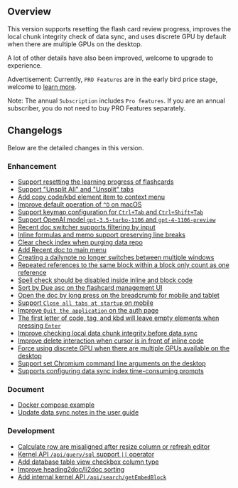 ## Overview

This version supports resetting the flash card review progress, improves the local chunk integrity check of data sync, and uses discrete GPU by default when there are multiple GPUs on the desktop. 

A lot of other details have also been improved, welcome to upgrade to experience.

Advertisement: Currently, `PRO Features` are in the early bird price stage, welcome to [learn more](https://b3log.org/siyuan/en/pricing.html).

Note: The annual `Subscription` includes `Pro features`. If you are an annual subscriber, you do not need to buy PRO Features separately.

## Changelogs

Below are the detailed changes in this version.

### Enhancement

* [Support resetting the learning progress of flashcards](https://github.com/siyuan-note/siyuan/issues/9564)
* [Support "Unsplit All" and "Unsplit" tabs](https://github.com/siyuan-note/siyuan/issues/9586)
* [Add copy code/kbd element item to context menu](https://github.com/siyuan-note/siyuan/issues/9630)
* [Improve default operation of `^D` on macOS](https://github.com/siyuan-note/siyuan/issues/9643)
* [Support keymap configuration for `Ctrl+Tab` and `Ctrl+Shift+Tab`](https://github.com/siyuan-note/siyuan/issues/9645)
* [Support OpenAI model `gpt-3.5-turbo-1106` and `gpt-4-1106-preview`](https://github.com/siyuan-note/siyuan/issues/9659)
* [Recent doc switcher supports filtering by input](https://github.com/siyuan-note/siyuan/issues/9663)
* [Inline formulas and memo support preserving line breaks](https://github.com/siyuan-note/siyuan/issues/9664)
* [Clear check index when purging data repo](https://github.com/siyuan-note/siyuan/issues/9665)
* [Add Recent doc to main menu](https://github.com/siyuan-note/siyuan/issues/9666)
* [Creating a dailynote no longer switches between multiple windows](https://github.com/siyuan-note/siyuan/issues/9669)
* [Repeated references to the same block within a block only count as one reference](https://github.com/siyuan-note/siyuan/issues/9670)
* [Spell check should be disabled inside inline and block code](https://github.com/siyuan-note/siyuan/issues/9672)
* [Sort by Due asc on the flashcard management UI](https://github.com/siyuan-note/siyuan/pull/9673)
* [Open the doc by long press on the breadcrumb for mobile and tablet](https://github.com/siyuan-note/siyuan/issues/9674)
* [Support `Close all tabs at startup` on mobile](https://github.com/siyuan-note/siyuan/issues/9678)
* [Improve `Quit the application` on the auth page](https://github.com/siyuan-note/siyuan/issues/9680)
* [The first letter of code, tag, and kbd will leave empty elements when pressing `Enter`](https://github.com/siyuan-note/siyuan/issues/9682)
* [Improve checking local data chunk integrity before data sync](https://github.com/siyuan-note/siyuan/issues/9688)
* [Improve delete interaction when cursor is in front of inline code](https://github.com/siyuan-note/siyuan/issues/9690)
* [Force using discrete GPU when there are multiple GPUs available on the desktop](https://github.com/siyuan-note/siyuan/issues/9694)
* [Support set Chromium command line arguments on the desktop](https://github.com/siyuan-note/siyuan/issues/9696)
* [Supports configuring data sync index time-consuming prompts](https://github.com/siyuan-note/siyuan/issues/9698)

### Document

* [Docker compose example](https://github.com/siyuan-note/siyuan/pull/9679)
* [Update data sync notes in the user guide](https://github.com/siyuan-note/siyuan/issues/9699)

### Development

* [Calculate row are misaligned after resize column or refresh editor](https://github.com/siyuan-note/siyuan/issues/9660)
* [Kernel API `/api/query/sql` support `||` operator](https://github.com/siyuan-note/siyuan/issues/9662)
* [Add database table view checkbox column type](https://github.com/siyuan-note/siyuan/issues/9667)
* [Improve heading2doc/li2doc sorting](https://github.com/siyuan-note/siyuan/issues/9668)
* [Add internal kernel API `/api/search/getEmbedBlock`](https://github.com/siyuan-note/siyuan/issues/9681)
